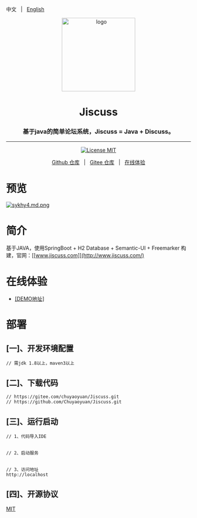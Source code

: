 中文 &nbsp; | &nbsp; [English](./README.md)
<p align="center"><img src="https://s3.ax1x.com/2021/01/16/srNEa6.png" height="200" alt="logo"/></p>
<h1 align="center"> Jiscuss </h1>
<h3 align="center">基于java的简单论坛系统，Jiscuss = Java + Discuss。</h3>

---

<p align="center">
    <a href="./LICENSE"><img src="https://img.shields.io/badge/License-MIT-blue" alt="License MIT"></a>
</p>

<p align="center">
    <a href="https://github.com/chuyaoyuan/Jiscuss">Github 仓库</a> &nbsp; | &nbsp; 
    <a href="https://gitee.com/chuyaoyuan/Jiscuss">Gitee 仓库</a> &nbsp; | &nbsp; 
    <a href="http://demo.jiscuss.com/" target="_blank">在线体验</a>
</p>




# 预览
[![sykhy4.md.png](https://s3.ax1x.com/2021/01/17/sykhy4.md.png)](https://imgchr.com/i/sykhy4)


# 简介
基于JAVA，使用SpringBoot + H2 Database + Semantic-UI + Freemarker 构建，官网：[[www.jiscuss.com]](http://www.jiscuss.com/)

# 在线体验

-   [[DEMO地址]](http://demo.jiscuss.com/)

# 部署
## [一]、开发环境配置

```
// 需jdk 1.8以上，maven3以上
```

## [二]、下载代码

```
// https://gitee.com/chuyaoyuan/Jiscuss.git
// https://github.com/Chuyaoyuan/Jiscuss.git
```


## [三]、运行启动

```
// 1、代码导入IDE


// 2、启动服务


// 3、访问地址
http://localhost
```


## [四]、开源协议

[MIT](https://opensource.org/licenses/MIT)



